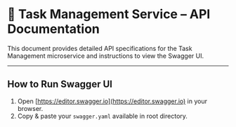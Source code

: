 # 📘 Task Management Service – API Documentation

This document provides detailed API specifications for the Task Management microservice and instructions to view the Swagger UI.

---

##  How to Run Swagger UI

1. Open [https://editor.swagger.io](https://editor.swagger.io) in your browser.
2. Copy & paste your `swagger.yaml` available in root directory.

